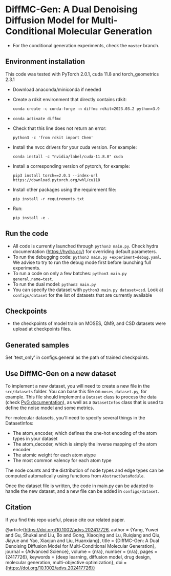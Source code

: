 # DiffMC-Gen: A Dual Denoising Diffusion Model for Multi-Conditional Molecular Generation

  - For the conditional generation experiments, check the `master` branch.

## Environment installation
This code was tested with PyTorch 2.0.1, cuda 11.8 and torch_geometrics 2.3.1

  - Download anaconda/miniconda if needed
  - Create a rdkit environment that directly contains rdkit:
    
    ```conda create -c conda-forge -n diffmc rdkit=2023.03.2 python=3.9```
  - `conda activate diffmc`
  - Check that this line does not return an error:
    
    ``` python3 -c 'from rdkit import Chem' ```
  - Install the nvcc drivers for your cuda version. For example:
    
    ```conda install -c "nvidia/label/cuda-11.8.0" cuda```
  - Install a corresponding version of pytorch, for example: 
    
    ```pip3 install torch==2.0.1 --index-url https://download.pytorch.org/whl/cu118```
  - Install other packages using the requirement file: 
    
    ```pip install -r requirements.txt```

  - Run:
    
    ```pip install -e .```


## Run the code
  
  - All code is currently launched through `python3 main.py`. Check hydra documentation (https://hydra.cc/) for overriding default parameters.
  - To run the debugging code: `python3 main.py +experiment=debug.yaml`. We advise to try to run the debug mode first
    before launching full experiments.
  - To run a code on only a few batches: `python3 main.py general.name=test`.
  - To run the dual model: `python3 main.py`
  - You can specify the dataset with `python3 main.py dataset=csd`. Look at `configs/dataset` for the list
of datasets that are currently available
    
## Checkpoints


  - the checkpoints of model train on MOSES, QM9, and CSD datasets were upload at checkpoints files.


## Generated samples

Set 'test_only' in configs.general as the path of trained checkpoints.


## Use DiffMC-Gen on a new dataset

To implement a new dataset, you will need to create a new file in the `src/datasets` folder. You can base this file on `moses_dataset.py`, for example. 
This file should implement a `Dataset` class to process the data (check [PyG documentation](https://pytorch-geometric.readthedocs.io/en/latest/tutorial/create_dataset.html)), 
as well as a `DatasetInfos` class that is used to define the noise model and some metrics.

For molecular datasets, you'll need to specify several things in the DatasetInfos:
  - The atom_encoder, which defines the one-hot encoding of the atom types in your dataset
  - The atom_decoder, which is simply the inverse mapping of the atom encoder
  - The atomic weight for each atom atype
  - The most common valency for each atom type

The node counts and the distribution of node types and edge types can be computed automatically using functions from `AbstractDataModule`.

Once the dataset file is written, the code in main.py can be adapted to handle the new dataset, and a new file can be added in `configs/dataset`.


## Citation
If you find this repo useful, please cite our related paper.

@article{https://doi.org/10.1002/advs.202417726,
    author = {Yang, Yuwei and Gu, Shukai and Liu, Bo and Gong, Xiaoqing and Lu, Ruiqiang and Qiu, Jiayue and Yao, Xiaojun and Liu, Huanxiang},
    title = {DiffMC-Gen: A Dual Denoising Diffusion Model for Multi-Conditional Molecular Generation},
    journal = {Advanced Science},
    volume = {n/a},
    number = {n/a},
    pages = {2417726},
    keywords = {deep learning, diffusion model, drug design, molecular generation, multi-objective optimization},
    doi = {https://doi.org/10.1002/advs.202417726}}
